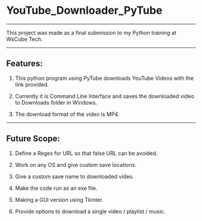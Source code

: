 # YouTube_Downloader_PyTube

---

This project was made as a final submission to my Python training at WsCube Tech.

---

## Features: 
1) This python program using PyTube downloads YouTube Videos with the link provided.

2) Currently it is Command Line Interface and saves the downloaded video to Downloads folder in Windows.

3) The download format of the video is MP4.

---

## Future Scope:
1) Define a Regex for URL so that false URL can be avoided.

2) Work on any OS and give custom save locations.

3) Give a custom save name to downloaded video.

4) Make the code run as an exe file.

5) Making a GUI version using Tkinter.

6) Provide options to download a single video / playlist / music.
